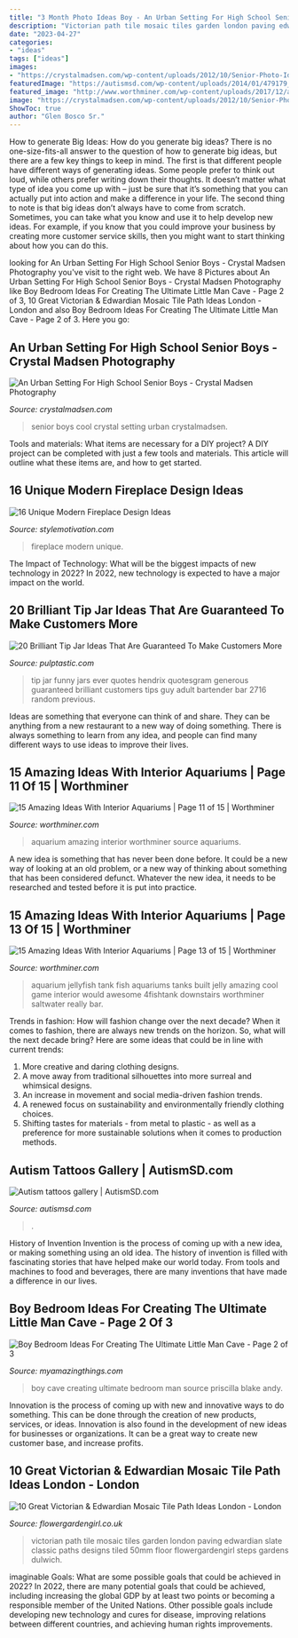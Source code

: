 ```yaml
---
title: "3 Month Photo Ideas Boy - An Urban Setting For High School Senior Boys"
description: "Victorian path tile mosaic tiles garden london paving edwardian slate classic paths designs tiled 50mm floor flowergardengirl steps gardens dulwich"
date: "2023-04-27"
categories:
- "ideas"
tags: ["ideas"]
images:
- "https://crystalmadsen.com/wp-content/uploads/2012/10/Senior-Photo-Ideas-for-boys_007-682x1024.jpg"
featuredImage: "https://autismsd.com/wp-content/uploads/2014/01/479179_10151704659600525_803185524_24393945_1851024731_o.jpg"
featured_image: "http://www.worthminer.com/wp-content/uploads/2017/12/aquarium-13.jpg"
image: "https://crystalmadsen.com/wp-content/uploads/2012/10/Senior-Photo-Ideas-for-boys_007-682x1024.jpg"
ShowToc: true
author: "Glen Bosco Sr."
---
```



How to generate Big Ideas: How do you generate big ideas?
There is no one-size-fits-all answer to the question of how to generate big ideas, but there are a few key things to keep in mind. The first is that different people have different ways of generating ideas. Some people prefer to think out loud, while others prefer writing down their thoughts. It doesn’t matter what type of idea you come up with – just be sure that it’s something that you can actually put into action and make a difference in your life. 
The second thing to note is that big ideas don’t always have to come from scratch. Sometimes, you can take what you know and use it to help develop new ideas. For example, if you know that you could improve your business by creating more customer service skills, then you might want to start thinking about how you can do this.

	

		
looking for An Urban Setting For High School Senior Boys - Crystal Madsen Photography you've visit to the right web. We have 8 Pictures about An Urban Setting For High School Senior Boys - Crystal Madsen Photography like Boy Bedroom Ideas For Creating The Ultimate Little Man Cave - Page 2 of 3, 10 Great Victorian &amp; Edwardian Mosaic Tile Path Ideas London - London and also Boy Bedroom Ideas For Creating The Ultimate Little Man Cave - Page 2 of 3. Here you go:
		
    
## An Urban Setting For High School Senior Boys - Crystal Madsen Photography

<img loading=lazy src="https://crystalmadsen.com/wp-content/uploads/2012/10/Senior-Photo-Ideas-for-boys_007-682x1024.jpg" onerror="this.onerror=null;this.src='https://tse2.mm.bing.net/th?id=OIP.BbwAsoNYcTuS2FxCgyLxHAHaLH&amp;pid=15.1';" alt="An Urban Setting For High School Senior Boys - Crystal Madsen Photography">

_Source: crystalmadsen.com_

>senior boys cool crystal setting urban crystalmadsen. 

	

Tools and materials: What items are necessary for a DIY project?
A DIY project can be completed with just a few tools and materials. This article will outline what these items are, and how to get started.

    
## 16 Unique Modern Fireplace Design Ideas

<img loading=lazy src="https://stylemotivation.com/wp-content/uploads/2020/02/02-update-on-tradition-modern-fireplace-design-homebnc.jpg" onerror="this.onerror=null;this.src='https://tse2.mm.bing.net/th?id=OIP.zUm2uR3sl3qyWe4xEvjO6QHaJ4&amp;pid=15.1';" alt="16 Unique Modern Fireplace Design Ideas">

_Source: stylemotivation.com_

>fireplace modern unique. 

	

The Impact of Technology: What will be the biggest impacts of new technology in 2022?
In 2022, new technology is expected to have a major impact on the world.

    
## 20 Brilliant Tip Jar Ideas That Are Guaranteed To Make Customers More

<img loading=lazy src="https://i1.wp.com/pulptastic.com/wp-content/uploads/2014/07/these-tip-jars-will-definitely-get-money-16.jpg?resize=500%2C667" onerror="this.onerror=null;this.src='https://tse3.mm.bing.net/th?id=OIP.wB9Gu7MIWOcCjqzxobZwzQHaJ4&amp;pid=15.1';" alt="20 Brilliant Tip Jar Ideas That Are Guaranteed To Make Customers More">

_Source: pulptastic.com_

>tip jar funny jars ever quotes hendrix quotesgram generous guaranteed brilliant customers tips guy adult bartender bar 2716 random previous. 

	

Ideas are something that everyone can think of and share. They can be anything from a new restaurant to a new way of doing something. There is always something to learn from any idea, and people can find many different ways to use ideas to improve their lives.

    
## 15 Amazing Ideas With Interior Aquariums | Page 11 Of 15 | Worthminer

<img loading=lazy src="https://worthminer.com/wp-content/uploads/2017/12/aquarium-11.jpg" onerror="this.onerror=null;this.src='https://tse2.mm.bing.net/th?id=OIP.JQh7xpX4BbDCFjJ5v4-K-QHaNP&amp;pid=15.1';" alt="15 Amazing Ideas With Interior Aquariums | Page 11 of 15 | Worthminer">

_Source: worthminer.com_

>aquarium amazing interior worthminer source aquariums. 

	

A new idea is something that has never been done before. It could be a new way of looking at an old problem, or a new way of thinking about something that has been considered defunct. Whatever the new idea, it needs to be researched and tested before it is put into practice.

    
## 15 Amazing Ideas With Interior Aquariums | Page 13 Of 15 | Worthminer

<img loading=lazy src="http://www.worthminer.com/wp-content/uploads/2017/12/aquarium-13.jpg" onerror="this.onerror=null;this.src='https://tse4.mm.bing.net/th?id=OIP.7oEetvogRbB1Ce5L5JqU4gHaKr&amp;pid=15.1';" alt="15 Amazing Ideas With Interior Aquariums | Page 13 of 15 | Worthminer">

_Source: worthminer.com_

>aquarium jellyfish tank fish aquariums tanks built jelly amazing cool game interior would awesome 4fishtank downstairs worthminer saltwater really bar. 

	

Trends in fashion: How will fashion change over the next decade?
When it comes to fashion, there are always new trends on the horizon. So, what will the next decade bring? Here are some ideas that could be in line with current trends: 
1. More creative and daring clothing designs.
2. A move away from traditional silhouettes into more surreal and whimsical designs.
3. An increase in movement and social media-driven fashion trends.
4. A renewed focus on sustainability and environmentally friendly clothing choices. 
5. Shifting tastes for materials - from metal to plastic - as well as a preference for more sustainable solutions when it comes to production methods.

    
## Autism Tattoos Gallery | AutismSD.com

<img loading=lazy src="https://autismsd.com/wp-content/uploads/2014/01/479179_10151704659600525_803185524_24393945_1851024731_o.jpg" onerror="this.onerror=null;this.src='https://tse4.mm.bing.net/th?id=OIP.vms2iqwMtSKfH3Yf8oTxRQHaE8&amp;pid=15.1';" alt="Autism tattoos gallery | AutismSD.com">

_Source: autismsd.com_

>. 

	

History of Invention
Invention is the process of coming up with a new idea, or making something using an old idea. The history of invention is filled with fascinating stories that have helped make our world today. From tools and machines to food and beverages, there are many inventions that have made a difference in our lives.

    
## Boy Bedroom Ideas For Creating The Ultimate Little Man Cave - Page 2 Of 3

<img loading=lazy src="http://myamazingthings.com/wp-content/uploads/2018/01/boys-room-ideas-10-.jpg" onerror="this.onerror=null;this.src='https://tse1.mm.bing.net/th?id=OIP.Wc9LFU854-bvUID7OtTyJwHaKX&amp;pid=15.1';" alt="Boy Bedroom Ideas For Creating The Ultimate Little Man Cave - Page 2 of 3">

_Source: myamazingthings.com_

>boy cave creating ultimate bedroom man source priscilla blake andy. 

	

Innovation is the process of coming up with new and innovative ways to do something. This can be done through the creation of new products, services, or ideas. Innovation is also found in the development of new ideas for businesses or organizations. It can be a great way to create new customer base, and increase profits.

    
## 10 Great Victorian &amp; Edwardian Mosaic Tile Path Ideas London - London

<img loading=lazy src="http://flowergardengirl.co.uk/wp-content/uploads/2014/02/victorian-and-edwardian-mosaic-garden-path-designs-and-styles-london-6.jpg" onerror="this.onerror=null;this.src='https://tse2.mm.bing.net/th?id=OIP.rOvJl-E6U1eaoc8Pcq68YAHaNK&amp;pid=15.1';" alt="10 Great Victorian &amp; Edwardian Mosaic Tile Path Ideas London - London">

_Source: flowergardengirl.co.uk_

>victorian path tile mosaic tiles garden london paving edwardian slate classic paths designs tiled 50mm floor flowergardengirl steps gardens dulwich. 

	

imaginable Goals: What are some possible goals that could be achieved in 2022?
In 2022, there are many potential goals that could be achieved, including increasing the global GDP by at least two points or becoming a responsible member of the United Nations. Other possible goals include developing new technology and cures for disease, improving relations between different countries, and achieving human rights improvements.

